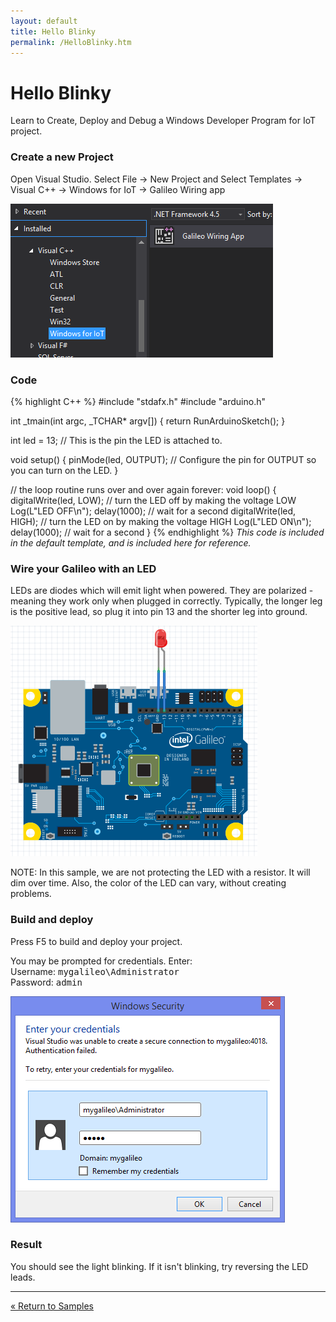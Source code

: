 ```yaml
---
layout: default
title: Hello Blinky
permalink: /HelloBlinky.htm
---
```


<div class="container">
  <h1>Hello Blinky</h1>
  <p>Learn to Create, Deploy and Debug a Windows Developer Program for IoT project.</p>

  <h3>Create a new Project</h3>
  <p>Open Visual Studio. Select File -> New Project and Select Templates -> Visual C++ -> Windows for IoT -> Galileo Wiring app</p>
  <img src="images/Nuget_AppCreate.png"/>

  <h3>Code</h3>
  {% highlight C++ %}
  #include "stdafx.h"
  #include "arduino.h"

  int _tmain(int argc, _TCHAR* argv[])
  {
    return RunArduinoSketch();
  }

  int led = 13;  // This is the pin the LED is attached to.

  void setup()
  {
    pinMode(led, OUTPUT); // Configure the pin for OUTPUT so you can turn on the LED.
  }

  // the loop routine runs over and over again forever:
  void loop()
  {
    digitalWrite(led, LOW);    // turn the LED off by making the voltage LOW
    Log(L"LED OFF\n");
    delay(1000);               // wait for a second
    digitalWrite(led, HIGH);    // turn the LED on by making the voltage HIGH
    Log(L"LED ON\n");
    delay(1000);               // wait for a second
  }
  {% endhighlight %}
  <i>This code is included in the default template, and is included here for reference.</i>

  <h3>Wire your Galileo with an LED</h3>
  <p>LEDs are diodes which will emit light when powered. They are polarized - meaning they work only when plugged in correctly. Typically, the longer leg is the positive lead, so plug it into pin 13 and the shorter leg into ground.</p>
  <img src="images\HelloBlinky.png"/>
  <p>NOTE: In this sample, we are not protecting the LED with a resistor. It will dim over time. Also, the color of the LED can vary, without creating problems.</p>

  <h3>Build and deploy</h3>
  <p>Press F5 to build and deploy your project.</p>
  <p>You may be prompted for credentials. Enter:<br/>
  Username: <kbd>mygalileo\Administrator</kbd><br/>
  Password: <kbd>admin</kbd><br/></p>
  <p><img src="images/VSDeployCred.png" /></p>

  <h3>Result</h3>
  <p>You should see the light blinking. If it isn't blinking, try reversing the LED leads.</p>
  <hr/>

  <a class="btn btn-default" href="SampleApps.htm" role="button">&laquo; Return to Samples</a>
